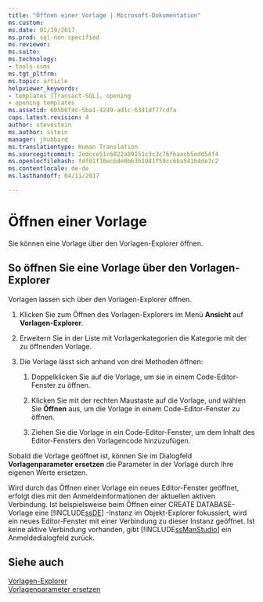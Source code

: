 ```yaml
---
title: "Öffnen einer Vorlage | Microsoft-Dokumentation"
ms.custom: 
ms.date: 01/19/2017
ms.prod: sql-non-specified
ms.reviewer: 
ms.suite: 
ms.technology:
- tools-ssms
ms.tgt_pltfrm: 
ms.topic: article
helpviewer_keywords:
- templates [Transact-SQL], opening
- opening templates
ms.assetid: 605b0f4c-5ba1-4249-ad1c-6341df77cd7a
caps.latest.revision: 4
author: stevestein
ms.author: sstein
manager: jhubbard
ms.translationtype: Human Translation
ms.sourcegitcommit: 2edcce51c6822a89151c3c3c76fbaacb5edd54f4
ms.openlocfilehash: fdf01f10ec6de0b63b1981f59cc6ba541b4de7c2
ms.contentlocale: de-de
ms.lasthandoff: 04/11/2017

---
```

# <a name="open-a-template"></a>Öffnen einer Vorlage
Sie können eine Vorlage über den Vorlagen-Explorer öffnen.  
  
## <a name="to-open-a-template-from-template-explorer"></a>So öffnen Sie eine Vorlage über den Vorlagen-Explorer  
Vorlagen lassen sich über den Vorlagen-Explorer öffnen.  
  
1.  Klicken Sie zum Öffnen des Vorlagen-Explorers im Menü **Ansicht** auf **Vorlagen-Explorer**.  
  
2.  Erweitern Sie in der Liste mit Vorlagenkategorien die Kategorie mit der zu öffnenden Vorlage.  
  
3.  Die Vorlage lässt sich anhand von drei Methoden öffnen:  
  
    1.  Doppelklicken Sie auf die Vorlage, um sie in einem Code-Editor-Fenster zu öffnen.  
  
    2.  Klicken Sie mit der rechten Maustaste auf die Vorlage, und wählen Sie **Öffnen** aus, um die Vorlage in einem Code-Editor-Fenster zu öffnen.  
  
    3.  Ziehen Sie die Vorlage in ein Code-Editor-Fenster, um dem Inhalt des Editor-Fensters den Vorlagencode hinzuzufügen.  
  
Sobald die Vorlage geöffnet ist, können Sie im Dialogfeld **Vorlagenparameter ersetzen** die Parameter in der Vorlage durch Ihre eigenen Werte ersetzen.  
  
Wird durch das Öffnen einer Vorlage ein neues Editor-Fenster geöffnet, erfolgt dies mit den Anmeldeinformationen der aktuellen aktiven Verbindung. Ist beispielsweise beim Öffnen einer CREATE DATABASE-Vorlage eine [!INCLUDE[ssDE](../../includes/ssde_md.md)] -Instanz im Objekt-Explorer fokussiert, wird ein neues Editor-Fenster mit einer Verbindung zu dieser Instanz geöffnet. Ist keine aktive Verbindung vorhanden, gibt [!INCLUDE[ssManStudio](../../includes/ssmanstudio_md.md)] ein Anmeldedialogfeld zurück.  
  
## <a name="see-also"></a>Siehe auch  
[Vorlagen-Explorer](../../ssms/template/template-explorer.md)  
[Vorlagenparameter ersetzen](../../ssms/template/replace-template-parameters.md)  
  

